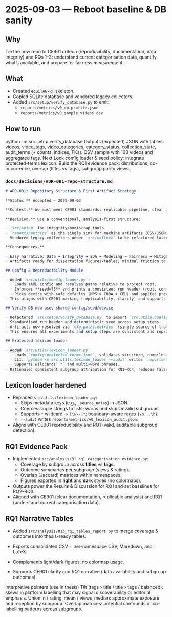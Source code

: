 # 2025-09-03 — Reboot baseline & DB sanity

## Why

Tie the new repo to CE901 criteria (reproducibility, documentation, data integrity) and RQs 1–3: understand current categorisation data, quantify what’s available, and prepare for fairness measurement.

## What

- Created `equiTAG-RT` skeleton.
- Copied SQLite database and vendored legacy collectors.
- Added `src/setup/verify_database.py` to emit:
  - `reports/metrics/v0_db_profile.json`
  - `reports/metrics/v0_sample_videos.csv`

## How to run

python -m src.setup.verify_database
Outputs (expected)
JSON with tables: videos, video_tags, video_categories, category_status, collection_state, audit_terms (+ counts, indices, FKs).
CSV sample with 100 videos and aggregated tags.
Next
Lock config loader & seed policy; integrate protected-terms lexicon.
Build the RQ1 evidence pack: distributions, co-occurrence, overlap (titles vs tags), subgroup parity views.

### `docs/decisions/ADR-001-repo-structure.md`

```markdown
# ADR-001: Repository Structure & First Artifact Strategy

**Status:** Accepted — 2025-09-03

**Context.** We must meet CE901 standards: replicable pipeline, clear docs, fair ML evaluation. Baseline proof of data integrity is required before modeling.

**Decision.** Use a conventional, analysis-first structure:

- `src/setup` for integrity/bootstrap tools.
- `reports/metrics` as the single sink for machine artifacts (CSV/JSON).
- Vendored legacy collectors under `src/collect` to be refactored later.

**Consequences.**

- Easy narrative: Data → Integrity → EDA → Modeling → Fairness → Mitigation.
- Artifacts ready for dissertation figures/tables; minimal friction to proceed.

## Config & Reproducibility Module

- Added `src/utils/config_loader.py`:
  - Loads YAML config and resolves paths relative to project root.
  - Enforces **seed=75** and prints a consistent run header (root, config, DB, seed, device).
  - Picks device with safe defaults (MPS > CUDA > CPU) and applies precision settings.
- This aligns with CE901 marking (replicability, clarity) and supports RQs 2–4 by ensuring all modeling runs are traceable and comparable.

## Verify DB now uses shared config/seed/device

- Refactored `src/setup/verify_database.py` to import `src.utils.config_loader`.
- Standardised run header and deterministic seed across setup steps.
- Artifacts now resolved via `cfg.paths.metrics` (single source of truth).
- This ensures all experiments and setup steps are consistent and reproducible, as required by CE901 and the dissertation RQs.

## Protected lexicon loader

- Added `src/utils/lexicon_loader.py`
  - Loads `config/protected_terms.json`, validates structure, compiles boundary-safe regex (`edge` guards).
  - CLI: `python -m src.utils.lexicon_loader --audit` writes `reports/metrics/v0_lexicon_audit.json`.
  - Supports wildcards `*` and multi-word phrases.
- Rationale: consistent subgroup attribution for RQ1–RQ4; reduces false positives and documents overlaps.
```

## Lexicon loader hardened

- Replaced `src/utils/lexicon_loader.py`:
  - Skips metadata keys (e.g., `_source_notes`) in JSON.
  - Coerces single strings to lists; warns and skips invalid subgroups.
  - Supports `*` wildcard → `[\w\-]*`; boundary-aware regex (`\b...\b`).
  - `--audit` writes `reports/metrics/v0_lexicon_audit.json`.
- Aligns with CE901 reproducibility and RQ1 (valid, auditable subgroup detection).

## RQ1 Evidence Pack

- Implemented `src/analysis/01_rq1_categorisation_evidence.py`:
  - Coverage by subgroup across **titles** vs **tags**.
  - Outcome summaries per subgroup (views & rating).
  - Overlap (Jaccard) matrices within namespaces.
  - Figures exported in **light** and **dark** styles (no colormaps).
- Outputs power the Results & Discussion for RQ1 and set baselines for RQ2–RQ3.
- Aligned with CE901 (clear documentation, replicable analysis) and RQ1 (understand current categorisation data).

## RQ1 Narrative Tables

- Added `src/analysis/01b_rq1_tables_report.py` to merge coverage & outcomes into thesis-ready tables.
- Exports consolidated CSV + per-namespace CSV, Markdown, and LaTeX.
- Complements light/dark figures; no colormap usage.

- Supports CE901 clarity and RQ1 narrative (data availability and subgroup outcomes).

Interpretive pointers (use in thesis)
Tilt (tags > title / title > tags / balanced): skews in platform labelling that may signal discoverability or editorial emphasis.
Union_n / rating_mean / views_median: approximate exposure and reception by subgroup.
Overlap matrices: potential confounds or co-labelling patterns across subgroups.
